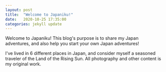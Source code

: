 ```yaml
---
layout: post
title:  "Welcome to Japaniku!"
date:   2020-10-25 17:35:00
categories: jekyll update
---
```


Welcome to Japaniku! This blog's purpose is to share my Japan adventures, and also help you start your own Japan adventures!

I've lived in 6 different places in Japan, and consider myself a seasoned traveler of the Land of the Rising Sun. All photography and other content is my original work.
